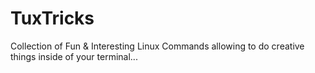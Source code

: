 # TuxTricks
Collection of Fun &amp; Interesting Linux Commands allowing to do creative things inside of your terminal...
